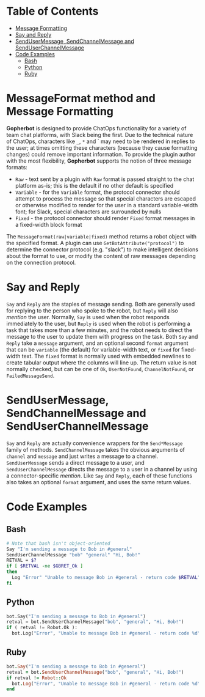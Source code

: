 Table of Contents
=================

  * [Message Formatting](#message-formatting)
  * [Say and Reply](#say-and-reply)
  * [SendUserMessage, SendChannelMessage and SendUserChannelMessage](#sendusermessage-sendchannelmessage-and-senduserchannelmessage)
  * [Code Examples](#code-examples)
    * [Bash](#bash)
    * [Python](#python)
    * [Ruby](#ruby)

# MessageFormat method and Message Formatting
**Gopherbot** is designed to provide ChatOps functionality for a variety of team
chat platforms, with Slack being the first. Due to the technical nature of ChatOps,
characters like `_`, `*` and ` may need to be rendered in replies to the user;
at times omitting these characters (because they cause formatting changes) could
remove important information. To provide the plugin author with the most flexibility,
**Gopherbot** supports the notion of three message formats:
* `Raw` - text sent by a plugin with `Raw` format is passed straight to the chat platform as-is; this is the default if no other default is specified
* `Variable` - for the `Variable` format, the protocol connector should attempt to process the message so that special characters are escaped or otherwise modified to render for the user in a standard variable-width font; for Slack, special characters are surrounded by nulls
* `Fixed` - the protocol connector should render `Fixed` format messages in a fixed-width block format

The `MessageFormat(raw|variable|fixed)` method returns a robot object with the specified format. A plugin can use
`GetBotAttribute("protocol")` to determine the connector protocol (e.g. "slack") to make intelligent decisions
about the format to use, or modify the content of raw messages depending on the connection protocol.

# Say and Reply
`Say` and `Reply` are the staples of message sending. Both are generally used for replying to the person who spoke to the robot, but `Reply` will also _mention_ the user. Normally, `Say` is used when the robot responds immediately to the user, but `Reply` is used when the robot is performing a task that takes more than a few minutes, and the robot needs to direct the message to the user to update them with progress on the task. Both `Say` and `Reply` take a `message` argument, and an optional second `format` argument that can be `variable` (the default) for variable-width text, or `fixed` for fixed-width text. The `fixed` format is normally used with embedded newlines to create tabular output where the columns will line up. The return value is not normally checked, but can be one of `Ok`, `UserNotFound`, `ChannelNotFound`, or `FailedMessageSend`.

# SendUserMessage, SendChannelMessage and SendUserChannelMessage
`Say` and `Reply` are actually convenience wrappers for the `Send*Message` family of methods. `SendChannelMessage` takes the obvious arguments of `channel` and `message` and just writes a message to a channel. `SendUserMessage` sends a direct message to a user, and `SendUserChannelMessage` directs the message to a user in a channel by using a connector-specific _mention_. Like `Say` and `Reply`, each of these functions also takes an optional `format` argument, and uses the same return values.

# Code Examples
## Bash
```bash
# Note that bash isn't object-oriented
Say "I'm sending a message to Bob in #general"
SendUserChannelMessage "bob" "general" "Hi, Bob!"
RETVAL = $?
if [ $RETVAL -ne $GBRET_Ok ]
then
  Log "Error" "Unable to message Bob in #general - return code $RETVAL"
fi
```

## Python
```python
bot.Say("I'm sending a message to Bob in #general")
retval = bot.SendUserChannelMessage("bob", "general", "Hi, Bob!")
if ( retval != Robot.Ok ):
  bot.Log("Error", "Unable to message Bob in #general - return code %d" % retval)
```

## Ruby
```ruby
bot.Say("I'm sending a message to Bob in #general")
retval = bot.SendUserChannelMessage("bob", "general", "Hi, Bob!")
if retval != Robot::Ok
  bot.Log("Error", "Unable to message Bob in #general - return code %d" % retval)
end
```

